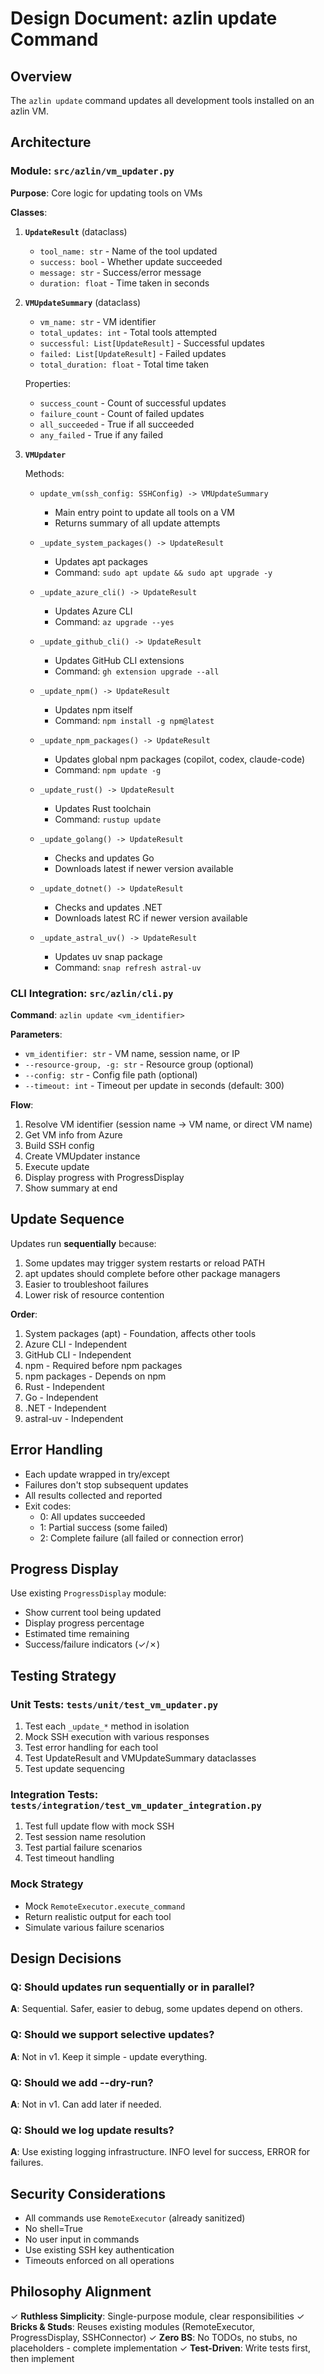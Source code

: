 # Design Document: azlin update Command

## Overview
The `azlin update` command updates all development tools installed on an azlin VM.

## Architecture

### Module: `src/azlin/vm_updater.py`

**Purpose**: Core logic for updating tools on VMs

**Classes**:

1. **`UpdateResult`** (dataclass)
   - `tool_name: str` - Name of the tool updated
   - `success: bool` - Whether update succeeded
   - `message: str` - Success/error message
   - `duration: float` - Time taken in seconds

2. **`VMUpdateSummary`** (dataclass)
   - `vm_name: str` - VM identifier
   - `total_updates: int` - Total tools attempted
   - `successful: List[UpdateResult]` - Successful updates
   - `failed: List[UpdateResult]` - Failed updates
   - `total_duration: float` - Total time taken

   Properties:
   - `success_count` - Count of successful updates
   - `failure_count` - Count of failed updates
   - `all_succeeded` - True if all succeeded
   - `any_failed` - True if any failed

3. **`VMUpdater`**

   Methods:
   - `update_vm(ssh_config: SSHConfig) -> VMUpdateSummary`
     - Main entry point to update all tools on a VM
     - Returns summary of all update attempts

   - `_update_system_packages() -> UpdateResult`
     - Updates apt packages
     - Command: `sudo apt update && sudo apt upgrade -y`

   - `_update_azure_cli() -> UpdateResult`
     - Updates Azure CLI
     - Command: `az upgrade --yes`

   - `_update_github_cli() -> UpdateResult`
     - Updates GitHub CLI extensions
     - Command: `gh extension upgrade --all`

   - `_update_npm() -> UpdateResult`
     - Updates npm itself
     - Command: `npm install -g npm@latest`

   - `_update_npm_packages() -> UpdateResult`
     - Updates global npm packages (copilot, codex, claude-code)
     - Command: `npm update -g`

   - `_update_rust() -> UpdateResult`
     - Updates Rust toolchain
     - Command: `rustup update`

   - `_update_golang() -> UpdateResult`
     - Checks and updates Go
     - Downloads latest if newer version available

   - `_update_dotnet() -> UpdateResult`
     - Checks and updates .NET
     - Downloads latest RC if newer version available

   - `_update_astral_uv() -> UpdateResult`
     - Updates uv snap package
     - Command: `snap refresh astral-uv`

### CLI Integration: `src/azlin/cli.py`

**Command**: `azlin update <vm_identifier>`

**Parameters**:
- `vm_identifier: str` - VM name, session name, or IP
- `--resource-group, -g: str` - Resource group (optional)
- `--config: str` - Config file path (optional)
- `--timeout: int` - Timeout per update in seconds (default: 300)

**Flow**:
1. Resolve VM identifier (session name → VM name, or direct VM name)
2. Get VM info from Azure
3. Build SSH config
4. Create VMUpdater instance
5. Execute update
6. Display progress with ProgressDisplay
7. Show summary at end

## Update Sequence

Updates run **sequentially** because:
1. Some updates may trigger system restarts or reload PATH
2. apt updates should complete before other package managers
3. Easier to troubleshoot failures
4. Lower risk of resource contention

**Order**:
1. System packages (apt) - Foundation, affects other tools
2. Azure CLI - Independent
3. GitHub CLI - Independent
4. npm - Required before npm packages
5. npm packages - Depends on npm
6. Rust - Independent
7. Go - Independent
8. .NET - Independent
9. astral-uv - Independent

## Error Handling

- Each update wrapped in try/except
- Failures don't stop subsequent updates
- All results collected and reported
- Exit codes:
  - 0: All updates succeeded
  - 1: Partial success (some failed)
  - 2: Complete failure (all failed or connection error)

## Progress Display

Use existing `ProgressDisplay` module:
- Show current tool being updated
- Display progress percentage
- Estimated time remaining
- Success/failure indicators (✓/✗)

## Testing Strategy

### Unit Tests: `tests/unit/test_vm_updater.py`

1. Test each `_update_*` method in isolation
2. Mock SSH execution with various responses
3. Test error handling for each tool
4. Test UpdateResult and VMUpdateSummary dataclasses
5. Test update sequencing

### Integration Tests: `tests/integration/test_vm_updater_integration.py`

1. Test full update flow with mock SSH
2. Test session name resolution
3. Test partial failure scenarios
4. Test timeout handling

### Mock Strategy

- Mock `RemoteExecutor.execute_command`
- Return realistic output for each tool
- Simulate various failure scenarios

## Design Decisions

### Q: Should updates run sequentially or in parallel?
**A**: Sequential. Safer, easier to debug, some updates depend on others.

### Q: Should we support selective updates?
**A**: Not in v1. Keep it simple - update everything.

### Q: Should we add --dry-run?
**A**: Not in v1. Can add later if needed.

### Q: Should we log update results?
**A**: Use existing logging infrastructure. INFO level for success, ERROR for failures.

## Security Considerations

- All commands use `RemoteExecutor` (already sanitized)
- No shell=True
- No user input in commands
- Use existing SSH key authentication
- Timeouts enforced on all operations

## Philosophy Alignment

✓ **Ruthless Simplicity**: Single-purpose module, clear responsibilities
✓ **Bricks & Studs**: Reuses existing modules (RemoteExecutor, ProgressDisplay, SSHConnector)
✓ **Zero BS**: No TODOs, no stubs, no placeholders - complete implementation
✓ **Test-Driven**: Write tests first, then implement
